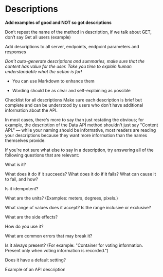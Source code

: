 # Descriptions

**Add examples of good and NOT so got descriptions**

Don’t repeat the name of the method in description, if we talk about GET, don’t say Get all users (example)

Add descriptions to all server, endpoints, endpoint parameters and responses

*Don’t auto-generate descriptions and summaries, make sure that the content has value for the user.*
*Take you time to explain human understandable what the action is for!*

- You can use Markdown to enhance them

- Wording should be as clear and self-explaining as possible

Checklist for all descriptions
Make sure each description is brief but complete and can be understood by users who don't have additional information about the API.

In most cases, there's more to say than just restating the obvious; for example, the description of the Data API method shouldn't just say "Content API." — while your naming should be informative, most readers are reading your descriptions because they want more information than the names themselves provide.

If you're not sure what else to say in a description, try answering all of the following questions that are relevant:

What is it?

What does it do if it succeeds? What does it do if it fails? What can cause it to fail, and how?

Is it idempotent?

What are the units? (Examples: meters, degrees, pixels.)

What range of values does it accept? Is the range inclusive or exclusive?

What are the side effects?

How do you use it?

What are common errors that may break it?

Is it always present? (For example: "Container for voting information. Present only when voting information is recorded.")

Does it have a default setting?

Example of an API description